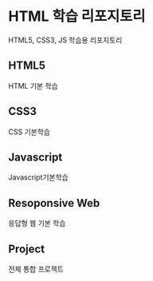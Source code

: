 # HTML 학습 리포지토리
HTML5, CSS3, JS 학습용 리포지토리

## HTML5
HTML 기본 학습

## CSS3
CSS 기본학습

## Javascript
Javascript기본학습

## Resoponsive Web
응답형 웹 기본 학습

## Project
전체 통합 프로젝트
